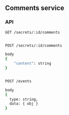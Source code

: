 ## Comments service

### API

```sh
GET /secrets/:id/comments


POST /secrets/:id/comments

body
{
    "content": string
}


POST /events

body
{ 
  type: string,
  data: { obj } 
}
```